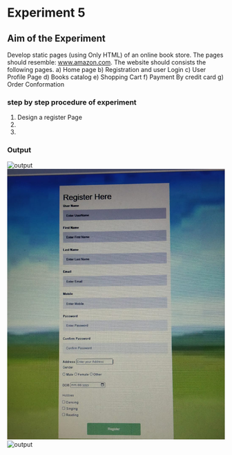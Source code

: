 # Experiment 5

## Aim of the Experiment
Develop static pages (using Only HTML) of an online book store. The pages should resemble: www.amazon.com. The website should consists the following pages.
a) Home page
b) Registration and user Login
c) User Profile Page
d) Books catalog
e) Shopping Cart
f) Payment By credit card
g) Order Conformation 


### step by step procedure of experiment
1. Design a register Page
2.
3.


### Output
![output](homepageOutput.jpeg)
![output](output.jpeg)
![output](loginOutput.jpeg)
